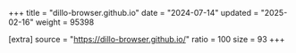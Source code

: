 +++
title = "dillo-browser.github.io"
date = "2024-07-14"
updated = "2025-02-16"
weight = 95398

[extra]
source = "https://dillo-browser.github.io/"
ratio = 100
size = 93
+++
